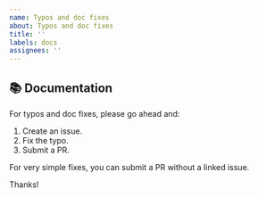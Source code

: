 ```yaml
---
name: Typos and doc fixes
about: Typos and doc fixes
title: ''
labels: docs
assignees: ''
---
```


## 📚 Documentation

For typos and doc fixes, please go ahead and:

1. Create an issue.
1. Fix the typo.
1. Submit a PR.

For very simple fixes, you can submit a PR without a linked issue.

Thanks!
